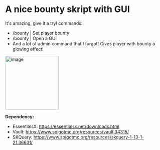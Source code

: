 # A nice bounty skript with GUI

It's amazing, give it a try!
commands: 
- /bounty <player> <amount> | Set player bounty
- /bounty | Open a GUI
- And a lot of admin command that I forgot!
Gives player with bounty a glowing effect!
<img width="170" alt="image" src="https://github.com/user-attachments/assets/1f3ef197-2f2d-4664-9559-c3ec2caf1330" />


**Dependency:**
- EssentialsX: https://essentialsx.net/downloads.html
- Vault: https://www.spigotmc.org/resources/vault.34315/
- SKQuery: https://www.spigotmc.org/resources/skquery-1-13-1-21.36631/
